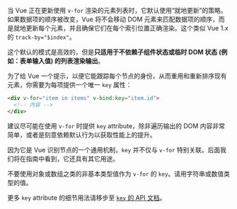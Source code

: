 当 Vue 正在更新使用 `v-for` 渲染的元素列表时，它默认使用“就地更新”的策略。如果数据项的顺序被改变，Vue 将不会移动 DOM 元素来匹配数据项的顺序，而是就地更新每个元素，并且确保它们在每个索引位置正确渲染。这个类似 Vue 1.x 的 `track-by="$index"`。

这个默认的模式是高效的，但是**只适用于不依赖子组件状态或临时 DOM 状态 (例如：表单输入值) 的列表渲染输出**。

为了给 Vue 一个提示，以便它能跟踪每个节点的身份，从而重用和重新排序现有元素，你需要为每项提供一个唯一 `key` 属性：

```html
<div v-for="item in items" v-bind:key="item.id">
  <!-- 内容 -->
</div>
```

建议尽可能在使用 `v-for` 时提供 `key` attribute，除非遍历输出的 DOM 内容非常简单，或者是刻意依赖默认行为以获取性能上的提升。

因为它是 Vue 识别节点的一个通用机制，`key` 并不仅与 `v-for` 特别关联。后面我们将在指南中看到，它还具有其它用途。

不要使用对象或数组之类的非基本类型值作为 `v-for` 的 `key`。请用字符串或数值类型的值。

更多 `key` attribute 的细节用法请移步至 [`key` 的 API 文档](https://cn.vuejs.org/v2/api/#key)。